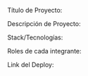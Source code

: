 Título de Proyecto:

Descripción de Proyecto: 
 
Stack/Tecnologías:
 
Roles de cada integrante:

Link del Deploy: 